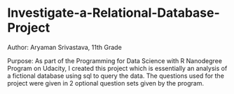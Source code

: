 # Investigate-a-Relational-Database-Project

Author: Aryaman Srivastava, 11th Grade

Purpose: As part of the Programming for Data Science with R Nanodegree Program on Udacity, I created this project which is essentially an analysis of a fictional database using sql to query the data. The questions used for the project were given in 2 optional question sets given by the program. 
